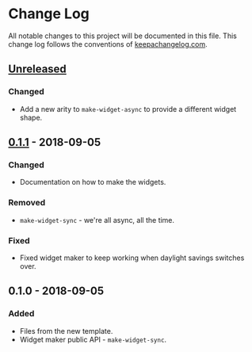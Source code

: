 # Change Log
All notable changes to this project will be documented in this file. This change log follows the conventions of [keepachangelog.com](http://keepachangelog.com/).

## [Unreleased]
### Changed
- Add a new arity to `make-widget-async` to provide a different widget shape.

## [0.1.1] - 2018-09-05
### Changed
- Documentation on how to make the widgets.

### Removed
- `make-widget-sync` - we're all async, all the time.

### Fixed
- Fixed widget maker to keep working when daylight savings switches over.

## 0.1.0 - 2018-09-05
### Added
- Files from the new template.
- Widget maker public API - `make-widget-sync`.

[Unreleased]: https://github.com/your-name/tokens/compare/0.1.1...HEAD
[0.1.1]: https://github.com/your-name/tokens/compare/0.1.0...0.1.1
